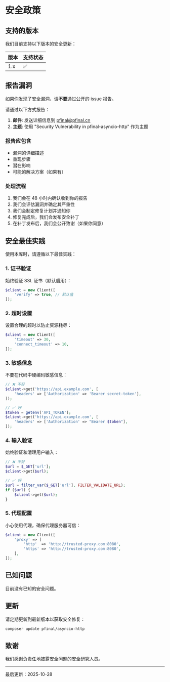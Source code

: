 # 安全政策

## 支持的版本

我们目前支持以下版本的安全更新：

| 版本 | 支持状态 |
| ------- | ------------------ |
| 1.x     | :white_check_mark: |

## 报告漏洞

如果你发现了安全漏洞，请**不要**通过公开的 issue 报告。

请通过以下方式报告：

1. **邮件**: 发送详细信息到 pfinal@pfinal.cn
2. **主题**: 使用 "Security Vulnerability in pfinal-asyncio-http" 作为主题

### 报告应包含

- 漏洞的详细描述
- 重现步骤
- 潜在影响
- 可能的解决方案（如果有）

### 处理流程

1. 我们会在 48 小时内确认收到你的报告
2. 我们会评估漏洞并确定其严重性
3. 我们会制定修复计划并通知你
4. 修复完成后，我们会发布安全补丁
5. 在补丁发布后，我们会公开致谢（如果你同意）

## 安全最佳实践

使用本库时，请遵循以下最佳实践：

### 1. 证书验证

始终验证 SSL 证书（默认启用）：

```php
$client = new Client([
    'verify' => true, // 默认值
]);
```

### 2. 超时设置

设置合理的超时以防止资源耗尽：

```php
$client = new Client([
    'timeout' => 30,
    'connect_timeout' => 10,
]);
```

### 3. 敏感信息

不要在代码中硬编码敏感信息：

```php
// ❌ 不好
$client->get('https://api.example.com', [
    'headers' => ['Authorization' => 'Bearer secret-token'],
]);

// ✅ 好
$token = getenv('API_TOKEN');
$client->get('https://api.example.com', [
    'headers' => ['Authorization' => "Bearer $token"],
]);
```

### 4. 输入验证

始终验证和清理用户输入：

```php
// ❌ 不好
$url = $_GET['url'];
$client->get($url);

// ✅ 好
$url = filter_var($_GET['url'], FILTER_VALIDATE_URL);
if ($url) {
    $client->get($url);
}
```

### 5. 代理配置

小心使用代理，确保代理服务器可信：

```php
$client = new Client([
    'proxy' => [
        'http'  => 'http://trusted-proxy.com:8080',
        'https' => 'http://trusted-proxy.com:8080',
    ],
]);
```

## 已知问题

目前没有已知的安全问题。

## 更新

请定期更新到最新版本以获取安全修复：

```bash
composer update pfinal/asyncio-http
```

## 致谢

我们感谢负责任地披露安全问题的安全研究人员。

---

最后更新：2025-10-28

